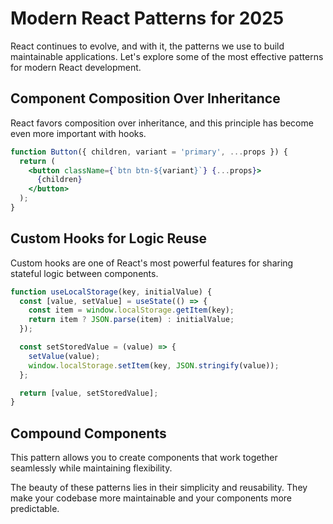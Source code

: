 # Modern React Patterns for 2025

React continues to evolve, and with it, the patterns we use to build maintainable applications. Let's explore some of the most effective patterns for modern React development.

## Component Composition Over Inheritance

React favors composition over inheritance, and this principle has become even more important with hooks.

```jsx
function Button({ children, variant = 'primary', ...props }) {
  return (
    <button className={`btn btn-${variant}`} {...props}>
      {children}
    </button>
  );
}
```

## Custom Hooks for Logic Reuse

Custom hooks are one of React's most powerful features for sharing stateful logic between components.

```jsx
function useLocalStorage(key, initialValue) {
  const [value, setValue] = useState(() => {
    const item = window.localStorage.getItem(key);
    return item ? JSON.parse(item) : initialValue;
  });

  const setStoredValue = (value) => {
    setValue(value);
    window.localStorage.setItem(key, JSON.stringify(value));
  };

  return [value, setStoredValue];
}
```

## Compound Components

This pattern allows you to create components that work together seamlessly while maintaining flexibility.

The beauty of these patterns lies in their simplicity and reusability. They make your codebase more maintainable and your components more predictable.